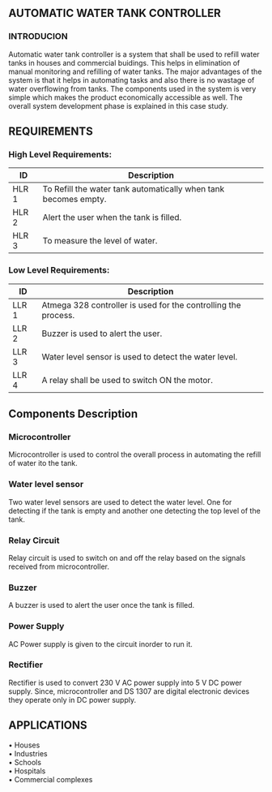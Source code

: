 
##  AUTOMATIC WATER TANK CONTROLLER

### INTRODUCION
  Automatic water tank controller is a system that shall be used to refill water tanks in houses and commercial buidings. This helps in elimination of manual monitoring and refilling of water tanks. The major advantages of the system is that it helps in automating tasks and also there is no wastage of water overflowing from tanks. The components used in the system is very simple which makes the product economically accessible as well. The overall system development phase is explained in this case study.
        


## REQUIREMENTS

### High Level Requirements:

ID     | Description
-------| -----------------------------------------
HLR 1  |To Refill the water tank automatically when tank becomes empty.
HLR 2  |Alert the user when the tank is filled.
HLR 3  |To measure the level of water.

### Low Level Requirements:


ID     | Description
-------| -----------------------------------------
LLR 1  |Atmega 328 controller is used for the controlling the process.
LLR 2  |Buzzer is used to alert the user.
LLR 3  |Water level sensor is used to detect the water level.
LLR 4  |A relay shall be used to switch ON the motor.

## Components Description

### Microcontroller
   Microcontroller is used to control the overall process in automating the refill of water ito the tank.

### Water level sensor
 Two water level sensors are used to detect the water level. One for detecting if the tank is empty and another one detecting the top level of the tank.

### Relay Circuit
   Relay circuit is used to switch on and off the relay based on the signals received from microcontroller.

### Buzzer
  A buzzer is used to alert the user once the tank is filled.

### Power Supply

AC Power supply is given to the circuit inorder to run it.
  

### Rectifier
  Rectifier is used to convert 230 V AC power supply into 5 V DC power supply. Since, microcontroller and DS 1307 are digital electronic devices they operate only in DC power supply.



## APPLICATIONS
•	Houses  
•	Industries  
•	Schools     
•	Hospitals     
•	Commercial complexes  
